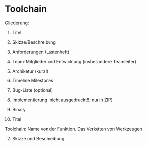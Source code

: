# Toolchain

Gliederung:

1. Titel
2. Skizze/Beschreibung
3. Anforderungen (Lastenheft)
4. Team-Mitglieder und Entwicklung (insbesondere Teamleiter)
5. Archiketur (kurz!)
6. Timeline Milestones
7. Bug-Liste (optional)
8. Implementierung (nicht ausgedruckt!!; nur in ZIP)
9. Binary



1. Titel

Toolchain: Name von der Funktion. Das Verketten von Werkzeugen



2. Skizze und Beschreibung

